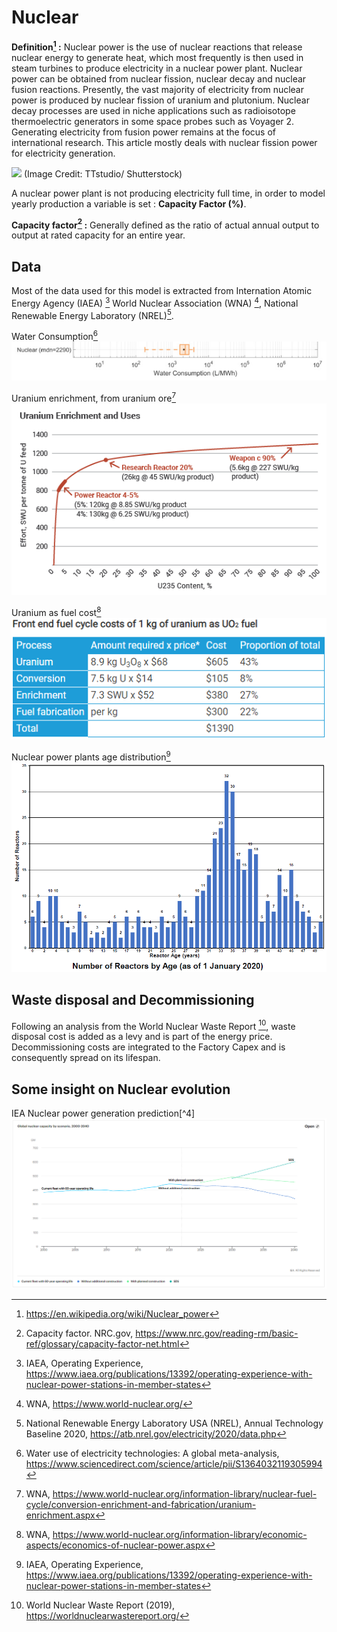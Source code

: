 # Nuclear

**Definition[^1] :**
Nuclear power is the use of nuclear reactions that release nuclear energy to generate heat, which most frequently is then used in steam turbines to produce electricity in a nuclear power plant. Nuclear power can be obtained from nuclear fission, nuclear decay and nuclear fusion reactions. Presently, the vast majority of electricity from nuclear power is produced by nuclear fission of uranium and plutonium. Nuclear decay processes are used in niche applications such as radioisotope thermoelectric generators in some space probes such as Voyager 2. Generating electricity from fusion power remains at the focus of international research. This article mostly deals with nuclear fission power for electricity generation.

![](nuclearpowerpic.jpg) 
(Image Credit: TTstudio/ Shutterstock)

A nuclear power plant is not producing electricity full time, in order to model yearly production a variable is set : **Capacity Factor (%)**.

**Capacity factor[^2] :** Generally defined as the ratio of actual annual output to output at rated capacity for an entire year.  

## Data     
Most of the data used for this model is extracted from Internation Atomic Energy Agency (IAEA) [^3]
World Nuclear Association (WNA) [^5], National Renewable Energy Laboratory (NREL)[^6]. 

Water Consumption[^7]
![](nuclear_water.png) 

Uranium enrichment, from uranium ore[^8]
![](uranium_enrichment.PNG) 

Uranium as fuel cost[^9]
![](uranium_cost.PNG) 

Nuclear power plants age distribution[^3]
![](nuclear_age_distribution.png) 

## Waste disposal and Decommissioning
Following an analysis from the World Nuclear Waste Report [^10], waste disposal cost is added as a levy and is part of the energy price.
Decommissioning costs are integrated to the Factory Capex and is consequently spread on its lifespan. 

## Some insight on Nuclear evolution
IEA Nuclear power generation prediction[^4]
![](nuclear_capacity_forecast.PNG) 

[^1]: https://en.wikipedia.org/wiki/Nuclear_power
[^2]: Capacity factor. NRC.gov, https://www.nrc.gov/reading-rm/basic-ref/glossary/capacity-factor-net.html
[^3]: IAEA, Operating Experience, https://www.iaea.org/publications/13392/operating-experience-with-nuclear-power-stations-in-member-states
[^5]: WNA, https://www.world-nuclear.org/
[^6]: National Renewable Energy Laboratory USA (NREL), Annual Technology Baseline 2020, https://atb.nrel.gov/electricity/2020/data.php
[^7]: Water use of electricity technologies: A global meta-analysis, https://www.sciencedirect.com/science/article/pii/S1364032119305994
[^8]: WNA, https://www.world-nuclear.org/information-library/nuclear-fuel-cycle/conversion-enrichment-and-fabrication/uranium-enrichment.aspx
[^9]: WNA, https://www.world-nuclear.org/information-library/economic-aspects/economics-of-nuclear-power.aspx
[^10]: World Nuclear Waste Report (2019), https://worldnuclearwastereport.org/
